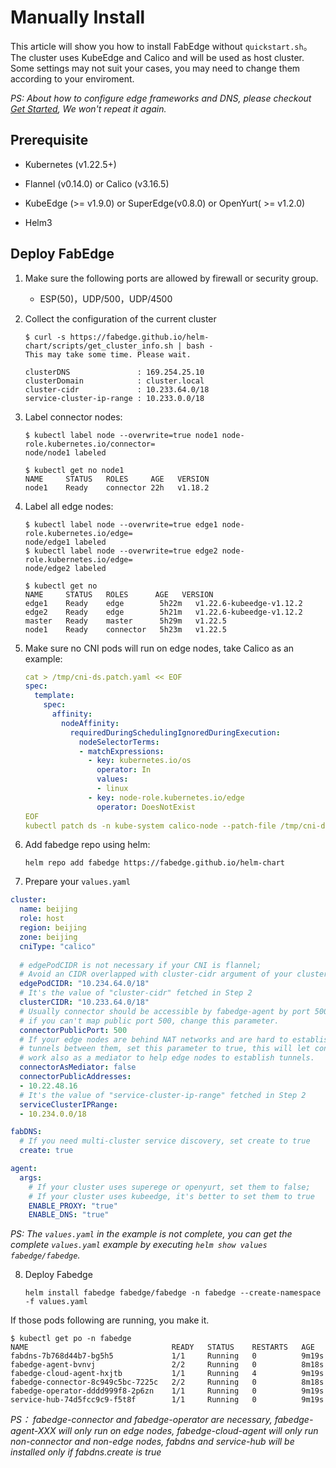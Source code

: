 # Manually Install

This article will show you how to install FabEdge without `quickstart.sh`。The cluster uses KubeEdge and Calico and will be used as host cluster. Some settings may not suit your cases, you may need to change them according to your enviroment.

*PS: About how to configure edge frameworks and DNS, please checkout [Get Started](./get-started.md), We won't repeat it again.*

## Prerequisite

- Kubernetes (v1.22.5+)

- Flannel (v0.14.0) or Calico (v3.16.5)

- KubeEdge (>= v1.9.0) or SuperEdge(v0.8.0) or OpenYurt( >= v1.2.0)

- Helm3



## Deploy FabEdge

1. Make sure the following ports are allowed by firewall or security group. 
   - ESP(50)，UDP/500，UDP/4500
   
2. Collect the configuration of the current cluster  
	
	```shell
	$ curl -s https://fabedge.github.io/helm-chart/scripts/get_cluster_info.sh | bash -
	This may take some time. Please wait.
		
	clusterDNS               : 169.254.25.10
	clusterDomain            : cluster.local
	cluster-cidr             : 10.233.64.0/18
	service-cluster-ip-range : 10.233.0.0/18
	```

3. Label connector nodes:

	```shell
	$ kubectl label node --overwrite=true node1 node-role.kubernetes.io/connector=
	node/node1 labeled
	
	$ kubectl get no node1
	NAME     STATUS   ROLES     AGE   VERSION
	node1    Ready    connector 22h   v1.18.2
	```

4. Label all edge nodes: 

	```shell
	$ kubectl label node --overwrite=true edge1 node-role.kubernetes.io/edge=
	node/edge1 labeled
	$ kubectl label node --overwrite=true edge2 node-role.kubernetes.io/edge=
	node/edge2 labeled
	
	$ kubectl get no
	NAME     STATUS   ROLES      AGE   VERSION
	edge1    Ready    edge        5h22m   v1.22.6-kubeedge-v1.12.2
	edge2    Ready    edge        5h21m   v1.22.6-kubeedge-v1.12.2
	master   Ready    master      5h29m   v1.22.5
	node1    Ready    connector   5h23m   v1.22.5
	```

5. Make sure no CNI pods will run on edge nodes,  take Calico as an example: 

   ```yaml
   cat > /tmp/cni-ds.patch.yaml << EOF
   spec:
     template:
       spec:
         affinity:
           nodeAffinity:
             requiredDuringSchedulingIgnoredDuringExecution:
               nodeSelectorTerms:
               - matchExpressions:
                 - key: kubernetes.io/os
                   operator: In
                   values:
                   - linux
                 - key: node-role.kubernetes.io/edge
                   operator: DoesNotExist
   EOF
   kubectl patch ds -n kube-system calico-node --patch-file /tmp/cni-ds.patch.yaml
   ```

6. Add fabedge repo using helm: 

   ```shell
   helm repo add fabedge https://fabedge.github.io/helm-chart
   ```

 7. Prepare your `values.yaml`

```yaml
cluster:
  name: beijing
  role: host
  region: beijing
  zone: beijing
  cniType: "calico"
  
  # edgePodCIDR is not necessary if your CNI is flannel;
  # Avoid an CIDR overlapped with cluster-cidr argument of your cluster
  edgePodCIDR: "10.234.64.0/18" 
  # It's the value of "cluster-cidr" fetched in Step 2
  clusterCIDR: "10.233.64.0/18"
  # Usually connector should be accessible by fabedge-agent by port 500,
  # if you can't map public port 500, change this parameter.
  connectorPublicPort: 500
  # If your edge nodes are behind NAT networks and are hard to establish
  # tunnels between them, set this parameter to true, this will let connector
  # work also as a mediator to help edge nodes to establish tunnels.
  connectorAsMediator: false
  connectorPublicAddresses:
  - 10.22.48.16
  # It's the value of "service-cluster-ip-range" fetched in Step 2
  serviceClusterIPRange:
  - 10.234.0.0/18

fabDNS: 
  # If you need multi-cluster service discovery, set create to true
  create: true 

agent:
  args:
    # If your cluster uses superege or openyurt, set them to false;
    # If your cluster uses kubeedge, it's better to set them to true
    ENABLE_PROXY: "true" 
    ENABLE_DNS: "true"
```

*PS:  The `values.yaml` in the example is not complete, you can get the complete `values.yaml` example by executing `helm show values fabedge/fabedge`.*

8. Deploy Fabedge

   ```shell
   helm install fabedge fabedge/fabedge -n fabedge --create-namespace -f values.yaml
   ```

If those pods following are running, you make it.

```shell
$ kubectl get po -n fabedge
NAME                                READY   STATUS    RESTARTS   AGE
fabdns-7b768d44b7-bg5h5             1/1     Running   0          9m19s
fabedge-agent-bvnvj                 2/2     Running   0          8m18s
fabedge-cloud-agent-hxjtb           1/1     Running   4          9m19s
fabedge-connector-8c949c5bc-7225c   2/2     Running   0          8m18s
fabedge-operator-dddd999f8-2p6zn    1/1     Running   0          9m19s
service-hub-74d5fcc9c9-f5t8f        1/1     Running   0          9m19s
```

*PS： fabedge-connector and fabedge-operator are necessary, fabedge-agent-XXX will only run on edge nodes, fabedge-cloud-agent will only run non-connector and non-edge nodes, fabdns and service-hub will be installed only if fabdns.create is true*

